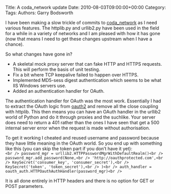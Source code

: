 Title: A coda_network update
Date: 2010-08-03T09:00:00+00:00
Category: 
Tags: 
Authors: Garry Bodsworth

I have been making a slow trickle of commits to [coda_network][1] as I need various features. The httplib.py and urllib2.py have been used in the field for a while in a variety of networks and I am pleased with how it has gone (now that means I need to get these changes upstream when I have a chance).

So what changes have gone in?  
* A skeletal mock proxy server that can fake HTTP and HTTPS requests. This will perform the basis of unit testing.  
* Fix a bit where TCP keepalive failed to happen over HTTPS.  
* Implemented MD5-sess digest authentication which seems to be what IIS Windows servers use.  
* Added an authentication handler for OAuth.

The authentication handler for OAuth was the most work. Essentially I had to extract the OAuth logic from [oauth2][2] and remove all the close coupling with httplib. This then means you can have an OAuth handler in the urllib2 world of Python and do it through proxies and the suchlike. Your server does need to return a 401 rather than the ones I have seen that get a 500 internal server error when the request is made without authorisation.

To get it working I cheated and reused username and password because they have little meaning in the OAuth world. So you end up with something like this (you can skip the token part if you don&#8217;t have it yet):  
`<br />
    password_mgr = urllib2.HTTPPasswordMgrWithDefaultRealm()<br />
    password_mgr.add_password(None,<br />
                              'http://oauthprotected.com',<br />
                              KeySecret('consumer_key', 'consumer_secret'),<br />
                              KeySecret('token', 'token_secret'),<br />
                              )<br />
    auth_handler = oauth_auth.HTTPOauthAuthHandler(password_mgr)<br />
`

It is all done entirely in HTTP headers and there is no option for GET or POST parameters.

 [1]: http://github.com/garrybodsworth/coda_network
 [2]: http://github.com/simplegeo/python-oauth2